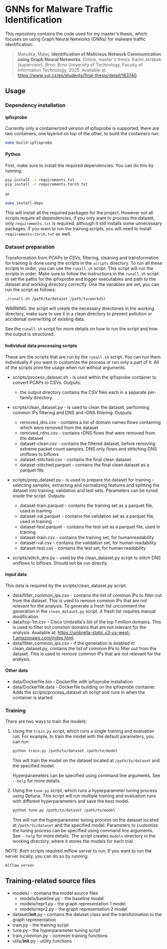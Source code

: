 # GNNs for Malware Traffic Identification
This repository contains the code used for my master's thesis, which focuses on using Graph Neural Networks (GNNs) for malware traffic identification:

> Matuška, Matej. **Identification of Malicious Network Communication using Graph Neural Networks**. Online, master's thesis. Kamil Jeřábek (supervisor). Brno: Brno University of Technology, Faculty of Information Technology, 2025. Available at: <https://www.vut.cz/en/students/final-thesis/detail/163740>.

## Usage
### Dependency installation
#### ipfixprobe
Currently only a containerized version of ipfixprobe is supported, there are two containers, one layered on top of the other, to build the containers run:
```bash
make build-ipfixprobe
```

#### Python
First, make sure to install the required dependencies. You can do this by running:
```bash
pip install -r requirements.txt
pip install -r requirements-torch.txt 
```
or
```bash
make install-deps
```
This will install all the required packages for the project. However not all scripts require all dependencies, if you only want to process the dataset, only `requirements.txt` is required, although it still installs some unnecessary packages. If you want to run the training scripts, you will need to install `requirements-torch.txt` as well.


### Dataset preparation
Transformation from PCAPs to CSVs, filtering, cleaning and transformation for training is done using the scripts in the `scripts` directory. To run all these scripts in order, you can use the `runall.sh` script. This script will run the scripts in order. Make sure to follow the instructions in the `runall.sh` script to set the paths for the ipfixprobe and logger executables and path to the dataset and working directory correctly.
One the variables are set, you can run the script as follows:
```bash
./runall.sh /path/to/dataset /path/to/workdir
```
WARNING: the script will create the necessary directories in the working directory, make sure to use it in a clean directory to prevent pollution or accidental overwriting of existing data.

See the `runall.sh` script for more details on how to run the script and how the output is structured.

#### Individual data processing scripts
These are the scripts that are run by the `runall.sh` script. You can run them individually if you want to customize the process or run only a part of it.
All of the scripts print the usage when run without arguments.

- scripts/process_dataset.sh - is used within the ipfixprobe container to convert PCAPs to CSVs. Outputs:
  - the output directory contains the CSV files each in a separate per-family directory.

- scripts/clean_dataset.py - is used to clean the dataset, performing common IPs filtering and DNS and rDNS filtering. Outputs:
  - removed_dns.csv - contains a list of domain names flows containing which were removed from the dataset
  - removed_rdns.csv - contains rDNS flows that were removed from the dataset
  - dataset-clean.csv - contains the filtered dataset, before removing extreme packet count samples, DNS only flows and sttitching DNS uniflows to biflows.
  - dataset-stitched.csv - contains the final clean dataset.
  - dataset-stitched.parquet - contains the final clean dataset as a parquet file.

- scripts/prep_dataset.py - is used to prepare the dataset for training - selecting samples, extracting and normalizing features and splitting the dataset into training, validation and test sets.
  Parameters can be tuned inside the script. Outputs:
    - dataset-train.parquet - contains the training set as a parquet file, used in training
    - dataset-val.parquet - contains the validation set as a parquet file, used in training
    - dataset-test.parquet - contains the test set as a parquet file, used in training
    - dataset-train.csv - contains the training set, for humanreadability
    - dataset-val.csv - contains the validation set, for human readability
    - dataset-test.csv - contains the test set, for human readability

- scripts/stitch_dns.py - used by the clean_dataset.py script to stitch DNS uniflows to biflows. Should not be run directly.

#### Input data
This data is required by the scripts/clean_dataset.py script.
- data/filter_common_ips.csv - contains the list of common IPs to filter out from the dataset. This is used to remove common IPs that are not relevant for the analysis. To generate a fresh list uncomment the generation in the `clean_dataset.py` script. A fresh list requires manual modification.
- data/top-1m.csv - Cisco Umbrella's list of the top 1 million domains. This is used to filter out common domains that are not relevant for the analysis. Available at: <https://umbrella-static.s3-us-west-1.amazonaws.com/index.html>.
- data/filter_common_ips.csv - if the generation is enabled in clean_dataset.py, contains the list of common IPs to filter out from the dataset. This is used to remove common IPs that are not relevant for the analysis.

#### Other data
- data/Dockerfile.bin - Dockerfile with ipfixprobe installation
- data/Dockerfile.data - Dockerfile building on the ipfixprobe container. Adds the scripts/process_dataset.sh script and runs in when the container is started.

### Training
There are two ways to train the models:

1. Using the `train.py` script, which runs a single training and evaluation run. For example, to train the model with the default parameters, you can run:
   ```bash
   python train.py /path/to/dataset /path/to/model
   ```
   This will train the model on the dataset located at `/path/to/dataset` and the specified model.

   Hyperparameters can be specified using command line arguments. See `--help` for more details.

2. Using the `tune.py` script, which runs a hyperparameter tuning process using Optuna. This script will run multiple training and evaluation runs with different hyperparameters and save the best model.
   ```bash
   python tune.py /path/to/dataset /path/to/model
   ```
   This will run the hyperparameter tuning process on the dataset located at `/path/to/dataset` and the specified model.
   Parameters to customize the tuning process can be specified using command line arguments. See `--help` for more details.
   The script creates `models` directory in the working directory, where it stores the models for each trial.

NOTE: Both scripts required mlflow server to run. If you want to run the server locally, you can do so by running:
```bash
mlflow server
```
## Training-related source files
- models/ - contains the model source files
    - models/baseline.py - the baseline model
    - models/repr1.py - the graph representation 1 model
    - models/repr2.py - the graph representation 2 model
- dataset/__init__.py - contains the dataset class and the transformation to the graph representation
- train.py - the training script
- tune.py - the hyperparameter tuning script
- train_common.py - common training functions
- utils/__init__.py - utility functions
